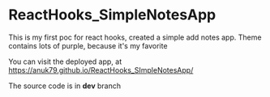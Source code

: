 # ReactHooks_SimpleNotesApp

This is my first poc for react hooks, created a simple add notes app. Theme contains lots of purple, because it's my favorite 

You can visit the deployed app, at https://anuk79.github.io/ReactHooks_SImpleNotesApp/

The source code is in **dev** branch
